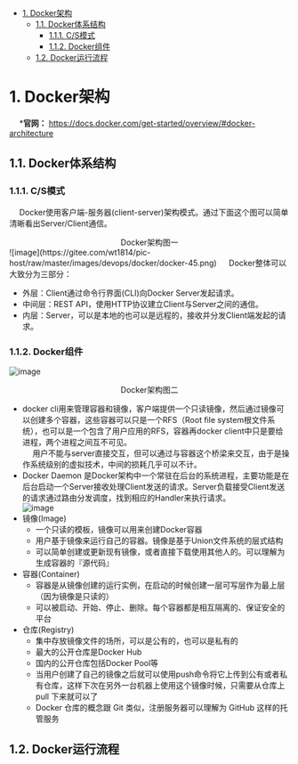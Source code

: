 
<!-- TOC -->

- [1. Docker架构](#1-docker架构)
    - [1.1. Docker体系结构](#11-docker体系结构)
        - [1.1.1. C/S模式](#111-cs模式)
        - [1.1.2. Docker组件](#112-docker组件)
    - [1.2. Docker运行流程](#12-docker运行流程)

<!-- /TOC -->

# 1. Docker架构
&emsp; ***官网：** https://docs.docker.com/get-started/overview/#docker-architecture  

## 1.1. Docker体系结构  
<!-- 
https://mp.weixin.qq.com/s/RvURRnoSFPywtR8Af7IZ-g
-->

<!-- 
Docker 客户端只需要向 Docker 服务器或守护进程发出请求，服务器或守护进程将完成所有工作并返回结果。  
Docker 提供了一个命令行工具和一整套 RESTful API。可以在同一台宿主机上运行 Docker 守护进程和客户端，也可以从本地的 Docker 客户端连接到运行在另一台宿主机上的远程 Docker 守护进程。Docker 以 root 权限运行它的守护进程，来处理普通用户无法完成的操作（如挂载文件系统）。Docker 程序是 Docker 守护进程的客户端程序，同样也需要以 root 身份运行。  
-->
<!-- 
![image](https://gitee.com/wt1814/pic-host/raw/master/images/devops/docker/docker-18.png)  

* distribution 负责与docker registry交互，上传镜像以及管理registry有关的源数据
* registry负责docker registry有关的身份认证、镜像查找、镜像验证以及管理registry mirror等交互操作
* image 负责与镜像源数据有关的存储、查找，镜像层的索引、查找以及镜像tar包有关的导入、导出操作
* reference负责存储本地所有镜像的repository和tag名，并维护与镜像id之间的映射关系
* layer模块负责与镜像层和容器层源数据有关的增删改查，并负责将镜像层的增删改查映射到实际存储镜像层文件的graphdriver模块
* graghdriver是所有与容器镜像相关操作的执行者
-->
### 1.1.1. C/S模式
&emsp; Docker使用客户端-服务器(client-server)架构模式。通过下面这个图可以简单清晰看出Server/Client通信。 
<center>Docker架构图一</center> 
![image](https://gitee.com/wt1814/pic-host/raw/master/images/devops/docker/docker-45.png)  
&emsp; Docker整体可以大致分为三部分：  

* 外层：Client通过命令行界面(CLI)向Docker Server发起请求。
* 中间层：REST API，使用HTTP协议建立Client与Server之间的通信。
* 内层：Server，可以是本地的也可以是远程的，接收并分发Client端发起的请求。

### 1.1.2. Docker组件
![image](https://gitee.com/wt1814/pic-host/raw/master/images/devops/docker/docker-16.png) 
<center>Docker架构图二</center> 

* docker cli用来管理容器和镜像，客户端提供一个只读镜像，然后通过镜像可以创建多个容器，这些容器可以只是一个RFS（Root file system根文件系统），也可以是一个包含了用户应用的RFS，容器再docker client中只是要给进程，两个进程之间互不可见。  
&emsp; 用户不能与server直接交互，但可以通过与容器这个桥梁来交互，由于是操作系统级别的虚拟技术，中间的损耗几乎可以不计。  
* Docker Daemon 是Docker架构中一个常驻在后台的系统进程，主要功能是在后台启动一个Server接收处理Client发送的请求。Server负载接受Client发送的请求通过路由分发调度，找到相应的Handler来执行请求。  
![image](https://gitee.com/wt1814/pic-host/raw/master/images/devops/docker/docker-46.png)  
* 镜像(Image)
    * 一个只读的模板，镜像可以用来创建Docker容器
    * 用户基于镜像来运行自己的容器。镜像是基于Union文件系统的层式结构
    * 可以简单创建或更新现有镜像，或者直接下载使用其他人的。可以理解为生成容器的『源代码』
* 容器(Container)
    * 容器是从镜像创建的运行实例，在启动的时候创建一层可写层作为最上层（因为镜像是只读的）
    * 可以被启动、开始、停止、删除。每个容器都是相互隔离的、保证安全的平台
* 仓库(Registry)
    * 集中存放镜像文件的场所，可以是公有的，也可以是私有的
    * 最大的公开仓库是Docker Hub
    * 国内的公开仓库包括Docker Pool等
    * 当用户创建了自己的镜像之后就可以使用push命令将它上传到公有或者私有仓库，这样下次在另外一台机器上使用这个镜像时候，只需要从仓库上 pull 下来就可以了
    * Docker 仓库的概念跟 Git 类似，注册服务器可以理解为 GitHub 这样的托管服务

<!-- 
&emsp; **Docker基本概念**  
* 宿主机：运行引擎的操作系统所在服务器。  

Docker Daemon守护进程：用于接收client的请求并处理请求。  
&emsp; Docker Daemon（或者Docker 服务器）用来监听 Docker API 的请求和管理 Docker 对象，比如镜像、容器、网络和卷。默认情况 docker 客户端和 docker daemon 位于同一主机，此时 daemon 监听 /var/run/docker.sock 这个 Unix 套接字文件，来获取来自客户端的 Docker 请求。当然通过配置，也可以借助网络来实现 Docker Client 和 daemon 之间的通信，默认非 TLS 端口为 2375，TLS 默认端口为 2376。  
-->

## 1.2. Docker运行流程  
<!-- 
https://blog.csdn.net/qq_20817327/article/details/108627035
-->

